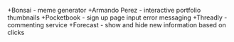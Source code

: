 +Bonsai - meme generator
+Armando Perez - interactive portfolio thumbnails
+Pocketbook - sign up page input error messaging
+Threadly - commenting service
+Forecast - show and hide new information based on clicks
